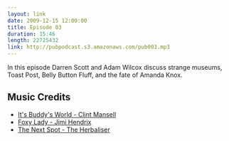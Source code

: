 ```yaml
---
layout: link
date: 2009-12-15 12:00:00
title: Episode 03
duration: 15:46
length: 22725432
link: http://pubpodcast.s3.amazonaws.com/pub003.mp3
---
```


In this episode Darren Scott and Adam Wilcox discuss strange museums, Toast Post, Belly Button Fluff, and the fate of Amanda Knox.

## Music Credits

- [It's Buddy's World - Clint Mansell](http://itunes.apple.com/gb/album/smokin-aces-its-buddys-world/id258019229?i=258019519)
- [Foxy Lady - Jimi Hendrix](http://itunes.apple.com/gb/album/foxy-lady/id14176933?i=14176965)
- [The Next Spot - The Herbaliser](http://itunes.apple.com/gb/album/the-next-spot/id279232213?i=279232279)